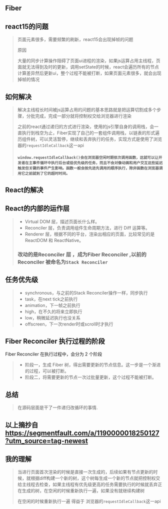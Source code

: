 ## Fiber

## react15的问题

> 页面元素很多，需要频繁的刷新，react15会出现掉帧的问题
>
> 原因
>
> 大量的同步计算操作阻碍了页面ui进程的渲染，如果js运算占用主线程，页面就无法得到及时的更新，调用setState的时候，react会遍历所有的节点计算差异然后更新ui，整个过程不能被打断，如果页面元素很多，就会出现掉帧的情况

## 如何解决

> 解决主线程长时间被js运算占用的问题的基本思路就是把运算切割成多个步骤，分批完成，完成一部分就将控制权交给浏览器进行渲染
>
> 之前的react通过递归的方式进行渲染，使用的js引擎自身的调用栈，会一直执行到栈空为止，Fiber实现了自己的一套组件调用栈，以链表的形式遍历组件树，可以灵活暂停，继续和丢弃执行的任务，实现方式是使用了浏览器的`requestIdleCallback`这一api
>
> #### ```window.requestIdleCallback()会在浏览器空闲时期依次调用函数，这就可以让开发者在主事件循环中执行后台或低优先级的任务，而且不会对像动画和用户交互这些延迟触发但关键的事件产生影响。函数一般会按先进先调用的顺序执行，除非函数在浏览器调用它之前就到了它的超时时间。```
>
>  

## React的解决

## React的内部的运作层

> - Virtual DOM 层，描述页面长什么样。
> - Reconciler 层，负责调用组件生命周期方法，进行 Diff 运算等。
> - Renderer 层，根据不同的平台，渲染出相应的页面，比较常见的是 ReactDOM 和 ReactNative。
>
> ### 改动的是Reconciler 层 ，成为Fiber Reconciler ,以前的 Reconciler 被命名为`Stack Reconciler`
>
>  

## 任务优先级

> - synchronous，与之前的Stack Reconciler操作一样，同步执行
> - task，在next tick之前执行
> - animation，下一帧之前执行
> - high，在不久的将来立即执行
> - low，稍微延迟执行也没关系
> - offscreen，下一次render时或scroll时才执行

## Fiber Reconciler 执行过程的阶段

Fiber Reconciler 在执行过程中，会分为 2 个阶段

> - 阶段一，生成 Fiber 树，得出需要更新的节点信息。这一步是一个渐进的过程，可以被打断。
> - 阶段二，将需要更新的节点一次过批量更新，这个过程不能被打断。

## 总结

> 在源码层面是干了一件递归改循环的事情.



## 以上摘抄自  https://segmentfault.com/a/1190000018250127?utm_source=tag-newest

## 我的理解

> 当进行页面首次渲染的时候是直接一次生成的，后续如果有节点更新的时候，就根据diff构建一个新的树，这个树每生成一个新的节点就把控制权交给主线程去检查，如果主线程有优先级更高的任务需要执行的时候就丢弃正在生成的树，在空闲的时候重新执行一遍，如果没有就继续构建树
>
> 在空闲的时候重新执行一遍 得益于 浏览器的`requestIdleCallback`这一api